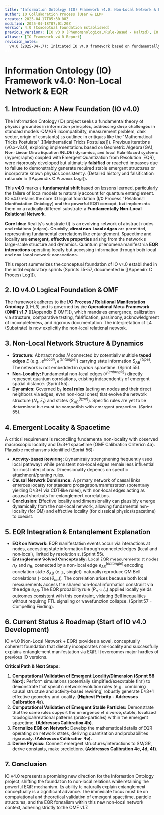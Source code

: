 ```yaml
---
title: "Information Ontology (IO) Framework v4.0: Non-Local Network & EQR"
author: IO Collaboration Process (User & LLM)
created: 2025-04-17T05:30:00Z
modified: 2025-04-18T07:03:20Z
version: 4.0 (Conceptual Foundation Established)
previous_versions: [IO v3.0 (Phenomenological/Rule-Based - Halted), IO v0.x-v2.0 (GA/NLDE - Falsified), Infomatics v0.x-v3.4 (Falsified)]
aliases: [IO Framework v4.0 Report]
revision_notes: |
  v4.0 (2025-04-17): Initiated IO v4.0 framework based on fundamentally Non-Local Relational Network dynamics combined with EQR. This represents a major pivot after falsification of previous local continuum and rule-based approaches (v0.x-v3.0). Defined core structure (non-local edges), outlined plausible mechanisms for emergent locality/dimensionality, and successfully modeled entanglement manifestation conceptually (Sprint 57). Established initial conceptual viability. Next steps focus on simulating emergent locality/dimensionality. Governed by OMF v1.7 ([[Appendix B OMF]]). Added self-filename alias.
---
```


# Information Ontology (IO) Framework v4.0: Non-Local Network & EQR

## 1. Introduction: A New Foundation (IO v4.0)

The Information Ontology (IO) project seeks a fundamental theory of physics grounded in information principles, addressing deep challenges in standard models (QM/GR incompatibility, measurement problem, dark sector, origin of constants) as outlined in critiques like the "Mathematical Tricks Postulate" ([[Mathematical Tricks Postulate]]). Previous iterations (v0.x-v3.0), exploring implementations based on Geometric Algebra (GA), Non-Linear Dirac Equation (NLDE) dynamics, and local Rule-Based systems (hypergraphs) coupled with Emergent Quantization from Resolution (EQR), were rigorously developed but ultimately **falsified** or reached impasses due to failure to demonstrably generate required stable emergent structures or incorporate known physics consistently. (Detailed history and falsification rationale in [[Appendix C Process Log]]).

This **v4.0** marks a **fundamental shift** based on lessons learned, particularly the failure of local models to naturally account for quantum entanglement. IO v4.0 retains the core IO logical foundation (I/O Process / Relational Manifestation Ontology) and the powerful EQR concept, but implements them on a radically different substrate: a **Fundamentally Non-Local Relational Network**.

**Core Idea:** Reality's substrate (I) is an evolving network of abstract nodes and relations (edges). Crucially, **direct non-local edges** are permitted, representing fundamental correlations like entanglement. Spacetime and locality are **emergent, effective properties** arising from the network's large-scale structure and dynamics. Quantum phenomena manifest via **EQR interactions** operating locally but accessing information through both local and non-local network connections.

This report summarizes the conceptual foundation of IO v4.0 established in the initial exploratory sprints (Sprints 55-57, documented in [[Appendix C Process Log]]).

## 2. IO v4.0 Logical Foundation & OMF

The framework adheres to the **I/O Process / Relational Manifestation Ontology** (L1-L5) and is governed by the **Operational Meta-Framework (OMF) v1.7** ([[Appendix B OMF]]), which mandates emergence, calibration via structure, comparative testing, falsification, parsimony, acknowledgment of incompleteness, and rigorous documentation. The interpretation of L4 (Substrate) is now explicitly the non-local relational network.

## 3. Non-Local Network Structure & Dynamics

*   **Structure:** Abstract nodes $N$ connected by potentially multiple **typed edges** $E$ (e.g., $e^{(local)}, e^{(entangle)}$) carrying state information $S_{AB}^{(type)}$. The network is not embedded in *a priori* spacetime. (Sprint 55).
*   **Non-Locality:** Fundamental non-local edges ($e^{(entangle)}$) directly represent quantum correlations, existing independently of emergent spatial distance. (Sprint 55).
*   **Dynamics:** Governed by **local rules** (acting on nodes and their direct neighbors via edges, even non-local ones) that evolve the network structure ($N_\tau, E_\tau$) and states ($S_{AB}^{(type)}$). Specific rules are yet to be determined but must be compatible with emergent properties. (Sprint 55).

## 4. Emergent Locality & Spacetime

A critical requirement is reconciling fundamental non-locality with observed macroscopic locality and D≈3+1 spacetime (OMF Calibration Criterion 4a). Plausible mechanisms identified (Sprint 56):
*   **Activity-Based Rewiring:** Dynamically strengthening frequently used local pathways while persistent non-local edges remain less influential for most interactions. Dimensionality depends on specific attachment/pruning rules.
*   **Causal Network Dominance:** A primary network of causal links enforces locality for standard propagation/manifestation (potentially yielding D≈3+1 via CDT-like rules), with non-local edges acting as acausal shortcuts for entanglement correlations.
*   **Conclusion:** Effective locality and dimensionality can plausibly emerge dynamically from the non-local network, allowing fundamental non-locality (for QM) and effective locality (for classical physics/spacetime) to coexist.

## 5. EQR Integration & Entanglement Explanation

*   **EQR on Network:** EQR manifestation events occur via interactions at nodes, accessing state information through connected edges (local and non-local), limited by resolution ε. (Sprint 55).
*   **Entanglement Solved Conceptually:** Local EQR measurements at nodes $n_A$ and $n_B$, connected by a non-local edge $e_{AB}^{(entangle)}$ encoding correlation state $S_{AB}$ (e.g., singlet), naturally reproduce QM Bell correlations ($-\cos(\theta_{ab})$). The correlation arises because both local measurements access the shared non-local information constraint via the edge $e_{AB}$. The EQR probability rule ($P_n \propto I_n$) applied locally yields outcomes consistent with this constraint, violating Bell inequalities without requiring FTL signaling or wavefunction collapse. (Sprint 57 - Compelling Finding).

## 6. Current Status & Roadmap (Start of IO v4.0 Development)

IO v4.0 (Non-Local Network + EQR) provides a novel, conceptually coherent foundation that directly incorporates non-locality and successfully explains entanglement manifestation via EQR. It overcomes major hurdles of previous IO versions.

**Critical Path & Next Steps:**

1.  **Computational Validation of Emergent Locality/Dimension (Sprint 58 Next):** Perform simulations (potentially simplified/executable first) to demonstrate that specific network evolution rules (e.g., combining causal structure and activity-based rewiring) robustly generate D≈3+1 effective geometry and locality. **(Highest Priority - Addresses Calibration 4a)**.
2.  **Computational Validation of Emergent Stable Particles:** Demonstrate that the same rules support the emergence of diverse, stable, localized topological/relational patterns (proto-particles) within the emergent spacetime. **(Addresses Calibration 4b)**.
3.  **Formalize EQR on Network:** Develop the mathematical details of EQR operating on network states, deriving quantization and probabilities rigorously. **(Addresses Calibration 4e)**.
4.  **Derive Physics:** Connect emergent structures/interactions to SM/GR, derive constants, make predictions. **(Addresses Calibration 4c, 4d, 4f)**.

## 7. Conclusion

IO v4.0 represents a promising new direction for the Information Ontology project, shifting the foundation to non-local relations while retaining the powerful EQR mechanism. Its ability to naturally explain entanglement conceptually is a significant advance. The immediate focus must be on computational and theoretical validation of emergent spacetime, particle structures, and the EQR formalism within this new non-local network context, adhering strictly to the OMF v1.7.